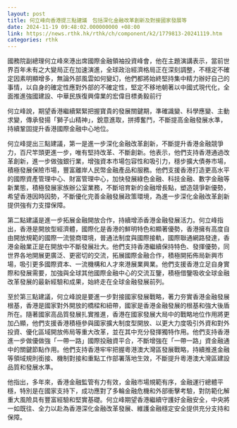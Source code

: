 ```yaml
---
layout: post
title: 何立峰向香港提三點建議　包括深化金融改革創新及對接國家發展等
date: 2024-11-19 09:48:02.000000000 +08:00
link: https://news.rthk.hk/rthk/ch/component/k2/1779813-20241119.htm
categories: rthk
---
```


國務院副總理何立峰來港出席國際金融領袖投資峰會，他在主題演講表示，當前世界百年未有之大變局正在加速演進，全球政治經濟格局正在深刻調整，不穩定不確定因素明顯增多，無論外部風雲如何變幻，他們都將始終堅持集中精力辦好自己的事情，以自身的確定性應對外部的不確定性，堅定不移地朝著以中國式現代化，全面推進強國建設、中華民族復興偉業的宏偉目標勇毅前行 

何立峰說，期望香港繼續緊緊把握寶貴的發展關鍵期，準確識變、科學應變、主動求變，傳承發揚「獅子山精神」，銳意進取，拼搏奮鬥，不斷提高金融發展水準，持續鞏固提升香港國際金融中心地位。

何立峰提出三點建議，第一是進一步深化金融改革創新，不斷提升香港金融競爭力，百尺竿頭更進一步，唯有堅持改革、不斷創新。他表示，他們支持香港通過改革創新，進一步做強銀行業，增強資本市場包容性和吸引力，穩步擴大債券市場，積極發展保險市場，豐富離岸人民幣金融產品和服務。他們支援香港打造更高水平的國際資產管理中心、財富管理中心，加快發展綠色金融、科技金融、數字金融等新業態，積極發展家族辦公室業務，不斷培育新的金融增長點，塑造競爭新優勢，希望香港因時因勢，不斷優化完善金融發展政策環境，為進一步深化金融改革創新提供強有力支撐保障。

第二點建議是進一步拓展金融開放合作，持續增添香港金融發展活力。何立峰指出，香港是開放型經濟體，國際化是香港的鮮明特色和顯著優勢，香港擁有高度自由開放規範的國際一流營商環境，普通法制度與國際接軌，國際聯通網路發達，香港金融業正是在開放中不斷發展壯大。他們支持香港繼續保持特色、發揮優勢，同世界各地開展更廣泛、更密切的交流，拓展國際金融合作，積極開拓佈局新興市場，吸引更多國際資本、一流機構和人才來港展業興業。他們支援香港立足自身實際和發展需要，加強與全球其他國際金融中心的交流互鑒，積極借鑒吸收全球金融改革發展的最新經驗和成果，始終走在全球金融發展前列。

至於第三點建議，何立峰說是要進一步對接國家發展戰略，著力夯實香港金融發展根基，香港是國家對外開放的橋樑和紐帶，國家是香港金融發展的根基和強大後盾所在。隨著國家高品質發展扎實推進，香港在國家發展大局中的戰略地位作用將更加凸顯，他們支援香港積極參與國家擴大制度型開放、以更大力度吸引外資和對外投資、優化區域開放佈局等重大改革，並在其中充分發揮獨特作用。他們支持香港進一步做優做強「一帶一路」國際投融資平合，不斷增強在「一帶一路」資金融通中的關鍵節點作用。他們支持香港牢牢把握粵港澳大灣區發展戰略，持續推進金融等領域規則銜接、機制對接和重點工作部署落地生效，不斷提升粵港澳大灣區建設品質和發展水準。

他指出，多年來，香港金融監管有力有效，金融市場規範有序，金融運行總體平穩，特別是在國家支持下，成功應對了多輪金融危機和外部衝擊考驗，對防範化解重大風險具有豐富經驗和堅實基礎。何立峰期望香港繼續守護好金融安全，中央將一如既往、全力以赴為香港深化金融改革發展、維護金融穩定安全提供充分支持和保障。
